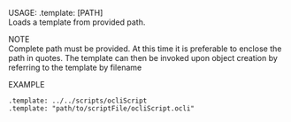 USAGE: .template: [PATH]   
Loads a template from provided path.   
		
NOTE   
Complete path must be provided. At this time it is preferable to enclose the path in quotes. The template can then be invoked upon object creation by referring to the template by filename      

EXAMPLE   

    .template: ../../scripts/ocliScript   
    .template: "path/to/scriptFile/ocliScript.ocli" 
